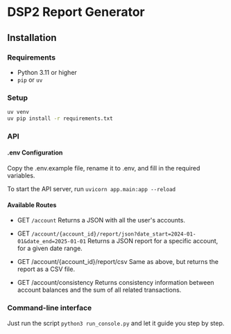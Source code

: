 # DSP2 Report Generator

## Installation

### Requirements
- Python 3.11 or higher
- `pip` or `uv`

### Setup

```bash
uv venv
uv pip install -r requirements.txt
```

### API

#### .env Configuration
Copy the .env.example file, rename it to .env, and fill in the required variables.

To start the API server, run `uvicorn app.main:app --reload`

#### Available Routes
- GET `/account`
Returns a JSON with all the user's accounts.

- GET `/account/{account_id}/report/json?date_start=2024-01-01&date_end=2025-01-01`
Returns a JSON report for a specific account, for a given date range.

- GET /account/{account_id}/report/csv
Same as above, but returns the report as a CSV file.

- GET /account/consistency
Returns consistency information between account balances and the sum of all related transactions.


### Command-line interface
Just run the script `python3 run_console.py` and let it guide you step by step.


